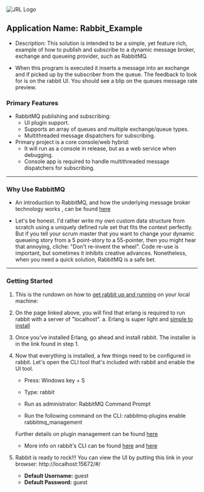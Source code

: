 ![JRL Logo](http://jimmyloforti.com/_common/images/jrl_logo2.png)

## Application Name: Rabbit_Example ##

* Description: This solution is intended to be a simple, yet feature rich, example of how to
publish and subscribe to a dynamic message broker, exchange and queueing provider, such as RabbitMQ.

* When this program is executed it inserts a message into an exchange and if picked up by the subscriber from the queue.
The feedback to look for is on the rabbit UI.  You should see a blip on the queues message rate preview.

### Primary Features ###

* RabbitMQ publishing and subscribing:
	* UI plugin support.
	* Supports an array of queues and multiple exchange/queue types.
	* Multithreaded message dispatchers for subscribing.
* Primary project is a core console/web hybrid:
	* It will run as a console in release, but as a web service when debugging.
	* Console app is required to handle multithreaded message dispatchers for subscribing.

-----------------------------------------------------------------------------------------------

### Why Use RabbitMQ ###

* An introduction to RabbitMQ, and how the underlying message broker technology works
, can be found [here](https://www.rabbitmq.com/tutorials/tutorial-one-dotnet.html)

* Let's be honest.  I'd rather write my own custom data structure from scratch using a uniquely defined rule set that fits the context perfectly.
But if you tell your scrum master that you want to change your dynamic queueing story from a 5 point-story to a 55-pointer,
then you might hear that annoying, cliche: "Don't re-invent the wheel". Code re-use is important, but sometimes it inhibits creative advances.
Nonetheless, when you need a quick solution, RabbitMQ is a safe bet.

-----------------------------------------------------------------------------------------------

### Getting Started ###

1. This is the rundown on how to [get rabbit up and running](https://www.rabbitmq.com/install-windows.html#installer) on your local machine:

2. On the page linked above, you will find that erlang is required to run rabbit with a server of "localhost".
	a. Erlang is super light and [simple to install](https://www.erlang.org/downloads)

3. Once you've installed Erlang, go ahead and install rabbit.  The installer is in the link found in step 1.

4. Now that everything is installed, a few things need to be configured in rabbit.
Let's open the CLI tool that's included with rabbit and enable the UI tool.

	* Press: Windows key + S
	* Type: rabbit
	* Run as administrator: RabbitMQ Command Prompt

	* Run the following command on the CLI:
	rabbitmq-plugins enable rabbitmq_management

	Further details on plugin management can be found [here](https://www.rabbitmq.com/management.html)

	* More info on rabbit's CLI can be found [here](https://www.rabbitmq.com/cli.html) 
	and [here](https://www.rabbitmq.com/management-cli.html)

5. Rabbit is ready to rock!!!  You can view the UI by putting this link in your browser:
http://localhost:15672/#/

	* __Default Username:__ guest
	* __Default Password:__ guest

